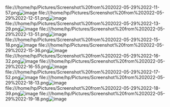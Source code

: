 file:///home/hp/Pictures/Screenshot%20from%202022-05-29%2022-11-57.png![image](https://user-images.githubusercontent.com/93143005/170881980-609e3e98-2ab3-4868-906c-5ab7ba61fea7.png)
file:///home/hp/Pictures/Screenshot%20from%202022-05-29%2022-12-51.png![image](https://user-images.githubusercontent.com/93143005/170881987-314cf52b-c580-4b35-b180-f7a3ea4c2a80.png)
file:///home/hp/Pictures/Screenshot%20from%202022-05-29%2022-13-29.png![image](https://user-images.githubusercontent.com/93143005/170882013-b3b2d0a9-63f5-432d-a77e-8afe42b0b4d2.png)
file:///home/hp/Pictures/Screenshot%20from%202022-05-29%2022-13-51.png![image](https://user-images.githubusercontent.com/93143005/170882024-a814f34c-2192-4965-b1c6-24566f381412.png)
file:///home/hp/Pictures/Screenshot%20from%202022-05-29%2022-15-18.png![image](https://user-images.githubusercontent.com/93143005/170882033-2cc733a7-6af6-4418-a6ed-4d15e6aae5db.png)
file:///home/hp/Pictures/Screenshot%20from%202022-05-29%2022-15-36.png![image](https://user-images.githubusercontent.com/93143005/170882042-9d961a15-84d7-40e4-9f55-fff32978e438.png)
file:///home/hp/Pictures/Screenshot%20from%202022-05-29%2022-16-32.png![image](https://user-images.githubusercontent.com/93143005/170882050-0d98f538-51dd-4209-a78f-88f7293d20c7.png)
file:///home/hp/Pictures/Screenshot%20from%202022-05-29%2022-16-55.png![image](https://user-images.githubusercontent.com/93143005/170882053-afe36ffc-8940-4d1b-9392-54fa95f109d8.png)
file:///home/hp/Pictures/Screenshot%20from%202022-05-29%2022-17-52.png![image](https://user-images.githubusercontent.com/93143005/170882067-d6578c76-0c75-4ed8-b5e9-7dde62636c49.png)
file:///home/hp/Pictures/Screenshot%20from%202022-05-29%2022-18-13.png![image](https://user-images.githubusercontent.com/93143005/170882072-68ac9d49-ac6b-431e-a0cc-d60e5947340a.png)
file:///home/hp/Pictures/Screenshot%20from%202022-05-29%2022-18-39.png![image](https://user-images.githubusercontent.com/93143005/170882076-92bb7666-ea3c-4908-b3b5-8528a66f4ee5.png)
file:///home/hp/Pictures/Screenshot%20from%202022-05-29%2022-19-18.png![image](https://user-images.githubusercontent.com/93143005/170882088-d98f8c7f-dd52-413a-80d7-2b3814af888f.png)
